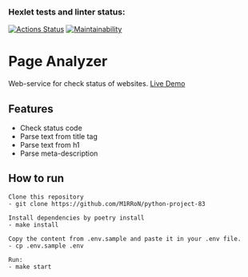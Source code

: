 ### Hexlet tests and linter status:
[![Actions Status](https://github.com/M1RRoN/python-project-83/workflows/hexlet-check/badge.svg)](https://github.com/M1RRoN/python-project-83/actions)
[![Maintainability](https://api.codeclimate.com/v1/badges/b5ac9e4ee72c50421f24/maintainability)](https://codeclimate.com/github/M1RRoN/python-project-83/maintainability)

# Page Analyzer

Web-service for check status of websites. [Live Demo](https://python-project-83-production-5e0a.up.railway.app/)


## Features

* Check status code
* Parse text from title tag
* Parse text from h1
* Parse meta-description


## How to run

```
Clone this repository
- git clone https://github.com/M1RRoN/python-project-83

Install dependencies by poetry install
- make install

Copy the content from .env.sample and paste it in your .env file.
- cp .env.sample .env

Run:
- make start
```
